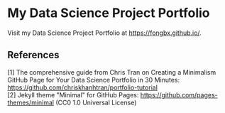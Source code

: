 # My Data Science Project Portfolio

Visit my Data Science Project Portfolio at https://fongbx.github.io/.

## References
[1] The comprehensive guide from Chris Tran on Creating a Minimalism GitHub Page for Your Data Science Portfolio in 30 Minutes: https://github.com/chriskhanhtran/portfolio-tutorial
<br>[2] Jekyll theme "Minimal" for GitHub Pages: https://github.com/pages-themes/minimal (CC0 1.0 Universal License)
